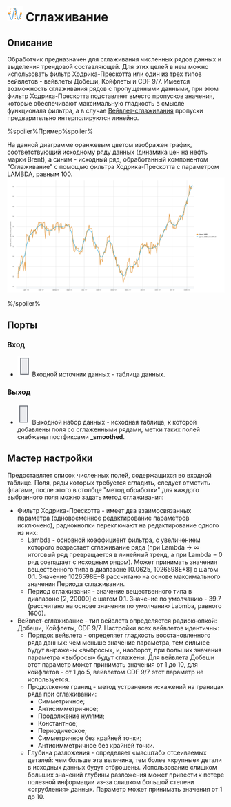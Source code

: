 # ![ ](../../images/icons/components/smoothing_default.svg) Сглаживание

## Описание

Обработчик предназначен для сглаживания численных рядов данных и выделения трендовой составляющей. Для этих целей в нем можно использовать фильтр Ходрика-Прескотта или один из трех типов вейвлетов - вейвлеты Добеши, Койфлеты и CDF 9/7. Имеется возможность сглаживания рядов с пропущенными данными, при этом фильтр Ходрика-Прескотта подставляет вместо пропусков значения, которые обеспечивают максимальную гладкость в смысле функционала фильтра, а в случае [Вейвлет-сглаживания](https://wiki.loginom.ru/articles/wavelet-transform.html) пропуски предварительно интерполируются линейно.

%spoiler%Пример%spoiler%

На данной диаграмме оранжевым цветом изображен график, соответствующий исходному ряду данных (динамика цен на нефть марки Brent), а синим - исходный ряд, обработанный компонентом "Сглаживание" с помощью фильтра Ходрика-Прескотта с параметром LAMBDA, равным 100. ![ ](./smoothing1.svg)

%/spoiler%

## Порты

### Вход

* ![ ](../../images/icons/app/node/ports/inputs/table_inactive.svg) Входной источник данных - таблица данных.

### Выход

* ![ ](../../images/icons/app/node/ports/outputs/table_inactive.svg) Выходной набор данных - исходная таблица, к которой добавлены поля со сглаженными рядами, метки таких полей снабжены постфиксами **_smoothed**.

## Мастер настройки

Предоставляет список численных полей, содержащихся во входной таблице. Поля, ряды которых требуется сгладить, следует отметить флагами, после этого в столбце "метод обработки" для каждого выбранного поля можно задать метод сглаживания:

* Фильтр Ходрика-Прескотта - имеет два взаимосвязанных параметра (одновременное редактирование параметров исключено), радиокнопки переключают на редактирование одного из них:
   * Lambda - основной коэффициент фильтра, с увеличением которого возрастает сглаживание ряда (при Lambda → ∞ итоговый ряд превращается в линейный тренд, а при Lambda = 0 ряд совпадает с исходным рядом). Может принимать значения вещественного типа в диапазоне [0.0625, 1026598E+8] с шагом 0.1. Значение 1026598E+8 рассчитано на основе максимального значения Периода сглаживания.
   * Период сглаживания - значение вещественного типа в диапазоне [2, 20000] с шагом 0.1. Значение по умолчанию - 39.7 (рассчитано на основе значения по умолчанию Labmba, равного 1600).
* Вейвлет-сглаживание - тип вейвлета определяется радиокнопкой: Добеши, Койфлеты, CDF 9/7. Настройки всех вейвлетов идентичны:
   * Порядок вейвлета - определяет гладкость восстановленного ряда данных: чем меньше значение параметра, тем сильнее будут выражены «выбросы», и, наоборот, при больших значения параметра «выбросы» будут сглажены. Для вейвлета Добеши этот параметр может принимать значения от 1 до 10, для койфлетов - от 1 до 5, вейвлетом CDF 9/7 этот параметр не используется.
   * Продолжение границ - метод устранения искажений на границах ряда при сглаживании:
      * Симметричное;
      * Антисимметричное;
      * Продолжение нулями;
      * Константное;
      * Периодическое;
      * Симметричное без крайней точки;
      * Антисимметричное без крайней точки.
   * Глубина разложения - определяет «масштаб» отсеиваемых деталей: чем больше эта величина, тем более «крупные» детали в исходных данных будут отброшены. Использование слишком больших значений глубины разложения может привести к потере полезной информации из-за слишком большой степени «огрубления» данных. Параметр может принимать значения от 1 до 10.
